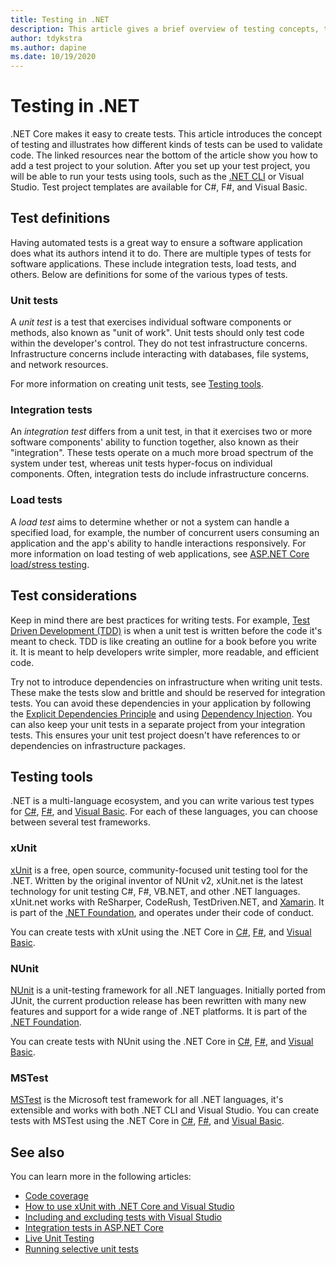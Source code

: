 ```yaml
---
title: Testing in .NET
description: This article gives a brief overview of testing concepts, terminology, and tools for testing in .NET.
author: tdykstra
ms.author: dapine
ms.date: 10/19/2020
---
```


# Testing in .NET

.NET Core makes it easy to create tests. This article introduces the concept of testing and illustrates how different kinds of tests can be used to validate code. The linked resources near the bottom of the article show you how to add a test project to your solution. After you set up your test project, you will be able to run your tests using tools, such as the [.NET CLI](../tools/index.md) or Visual Studio. Test project templates are available for C#, F#, and Visual Basic.

## Test definitions

Having automated tests is a great way to ensure a software application does what its authors intend it to do. There are multiple types of tests for software applications. These include integration tests, load tests, and others. Below are definitions for some of the various types of tests.

### Unit tests

A *unit test* is a test that exercises individual software components or methods, also known as "unit of work". Unit tests should only test code within the developer's control. They do not test infrastructure concerns. Infrastructure concerns include interacting with databases, file systems, and network resources.

For more information on creating unit tests, see [Testing tools](#testing-tools).

### Integration tests

An *integration test* differs from a unit test, in that it exercises two or more software components' ability to function together, also known as their "integration". These tests operate on a much more broad spectrum of the system under test, whereas unit tests hyper-focus on individual components. Often, integration tests do include infrastructure concerns.

### Load tests

A *load test* aims to determine whether or not a system can handle a specified load, for example, the number of concurrent users consuming an application and the app's ability to handle interactions responsively. For more information on load testing of web applications, see [ASP.NET Core load/stress testing](/aspnet/core/test/load-tests).

## Test considerations

Keep in mind there are best practices for writing tests. For example, [Test Driven Development (TDD)](https://deviq.com/test-driven-development) is when a unit test is written before the code it's meant to check. TDD is like creating an outline for a book before you write it. It is meant to help developers write simpler, more readable, and efficient code.

Try not to introduce dependencies on infrastructure when writing unit tests. These make the tests slow and brittle and should be reserved for integration tests. You can avoid these dependencies in your application by following the [Explicit Dependencies Principle](https://deviq.com/explicit-dependencies-principle) and using [Dependency Injection](../extensions/dependency-injection.md). You can also keep your unit tests in a separate project from your integration tests. This ensures your unit test project doesn't have references to or dependencies on infrastructure packages.

## Testing tools

.NET is a multi-language ecosystem, and you can write various test types for [C#](../../csharp/index.yml), [F#](../../fsharp/index.yml), and [Visual Basic](../../visual-basic/index.yml). For each of these languages, you can choose between several test frameworks.

### xUnit

[xUnit](https://xunit.net) is a free, open source, community-focused unit testing tool for the .NET. Written by the original inventor of NUnit v2, xUnit.net is the latest technology for unit testing C#, F#, VB.NET, and other .NET languages. xUnit.net works with ReSharper, CodeRush, TestDriven.NET, and [Xamarin](/apps/xamarin). It is part of the [.NET Foundation](https://dotnetfoundation.org), and operates under their code of conduct.

You can create tests with xUnit using the .NET Core in [C#](unit-testing-with-dotnet-test.md), [F#](unit-testing-fsharp-with-dotnet-test.md), and [Visual Basic](unit-testing-visual-basic-with-dotnet-test.md).

### NUnit

[NUnit](https://nunit.org) is a unit-testing framework for all .NET languages. Initially ported from JUnit, the current production release has been rewritten with many new features and support for a wide range of .NET platforms. It is part of the [.NET Foundation](https://dotnetfoundation.org).

You can create tests with NUnit using the .NET Core in [C#](unit-testing-with-nunit.md), [F#](unit-testing-fsharp-with-nunit.md), and [Visual Basic](unit-testing-visual-basic-with-nunit.md).

### MSTest

[MSTest](https://github.com/Microsoft/testfx-docs) is the Microsoft test framework for all .NET languages, it's extensible and works with both .NET CLI and Visual Studio. You can create tests with MSTest using the .NET Core in [C#](unit-testing-with-mstest.md), [F#](unit-testing-fsharp-with-mstest.md), and [Visual Basic](unit-testing-visual-basic-with-mstest.md).

## See also

You can learn more in the following articles:

- [Code coverage](https://github.com/Microsoft/vstest-docs/blob/master/docs/analyze.md#working-with-code-coverage)
- [How to use xUnit with .NET Core and Visual Studio](https://xunit.github.io/docs/getting-started-dotnet-core.html)
- [Including and excluding tests with Visual Studio](/visualstudio/test/live-unit-testing#include-and-exclude-test-projects-and-test-methods)
- [Integration tests in ASP.NET Core](/aspnet/core/test/integration-tests#test-app-prerequisites)
- [Live Unit Testing](/visualstudio/test/live-unit-testing)
- [Running selective unit tests](selective-unit-tests.md)

